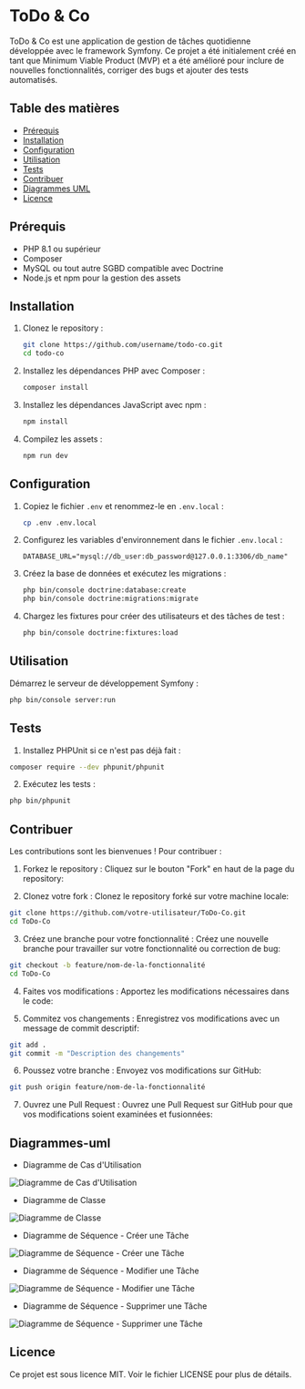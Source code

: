 # ToDo & Co

ToDo & Co est une application de gestion de tâches quotidienne développée avec le framework Symfony. Ce projet a été initialement créé en tant que Minimum Viable Product (MVP) et a été amélioré pour inclure de nouvelles fonctionnalités, corriger des bugs et ajouter des tests automatisés.

## Table des matières

- [Prérequis](#prérequis)
- [Installation](#installation)
- [Configuration](#configuration)
- [Utilisation](#utilisation)
- [Tests](#tests)
- [Contribuer](#contribuer)
- [Diagrammes UML](#diagrammes-uml)
- [Licence](#licence)

## Prérequis

- PHP 8.1 ou supérieur
- Composer
- MySQL ou tout autre SGBD compatible avec Doctrine
- Node.js et npm pour la gestion des assets

## Installation

1. Clonez le repository :

    ```bash
    git clone https://github.com/username/todo-co.git
    cd todo-co
    ```

2. Installez les dépendances PHP avec Composer :

    ```bash
    composer install
    ```

3. Installez les dépendances JavaScript avec npm :

    ```bash
    npm install
    ```

4. Compilez les assets :

    ```bash
    npm run dev
    ```

## Configuration

1. Copiez le fichier `.env` et renommez-le en `.env.local` :

    ```bash
    cp .env .env.local
    ```

2. Configurez les variables d'environnement dans le fichier `.env.local` :

    ```env
    DATABASE_URL="mysql://db_user:db_password@127.0.0.1:3306/db_name"
    ```

3. Créez la base de données et exécutez les migrations :

    ```bash
    php bin/console doctrine:database:create
    php bin/console doctrine:migrations:migrate
    ```

4. Chargez les fixtures pour créer des utilisateurs et des tâches de test :

    ```bash
    php bin/console doctrine:fixtures:load
    ```

## Utilisation

Démarrez le serveur de développement Symfony :

```bash
php bin/console server:run
```

## Tests

1. Installez PHPUnit si ce n'est pas déjà fait :

```bash
composer require --dev phpunit/phpunit
```

2. Exécutez les tests :

```bash
php bin/phpunit
```
## Contribuer

Les contributions sont les bienvenues ! Pour contribuer :

1. Forkez le repository : Cliquez sur le bouton "Fork" en haut de la page du repository:
   
2. Clonez votre fork : Clonez le repository forké sur votre machine locale:
```bash
git clone https://github.com/votre-utilisateur/ToDo-Co.git
cd ToDo-Co
```
3. Créez une branche pour votre fonctionnalité : Créez une nouvelle branche pour travailler sur votre fonctionnalité ou correction de bug:
```bash
git checkout -b feature/nom-de-la-fonctionnalité
cd ToDo-Co
```
4. Faites vos modifications : Apportez les modifications nécessaires dans le code:

5. Commitez vos changements : Enregistrez vos modifications avec un message de commit descriptif:
```bash
git add .
git commit -m "Description des changements"
```
6. Poussez votre branche : Envoyez vos modifications sur GitHub:
```bash
git push origin feature/nom-de-la-fonctionnalité
```
7. Ouvrez une Pull Request : Ouvrez une Pull Request sur GitHub pour que vos modifications soient examinées et fusionnées:

## Diagrammes-uml

- Diagramme de Cas d'Utilisation

![Diagramme de Cas d'Utilisation](./docs/images/Diagramme%20de%20Cas%20d'Utilisation.png)

- Diagramme de Classe

![Diagramme de Classe](./docs/images/diagramme%20de%20classe.png)

- Diagramme de Séquence - Créer une Tâche

![Diagramme de Séquence - Créer une Tâche](./docs/images/Diagramme%20de%20Séquence%20-%20Créer%20une%20Tâche.png)

- Diagramme de Séquence - Modifier une Tâche

![Diagramme de Séquence - Modifier une Tâche](./docs/images/Diagramme%20de%20Séquence%20-%20Modifier%20une%20Tâche.png)

- Diagramme de Séquence - Supprimer une Tâche

![Diagramme de Séquence - Supprimer une Tâche](./docs/images/Diagramme%20de%20Séquence%20-%20Supprimer%20une%20Tâche.png)

     
## Licence
Ce projet est sous licence MIT. Voir le fichier LICENSE pour plus de détails.
